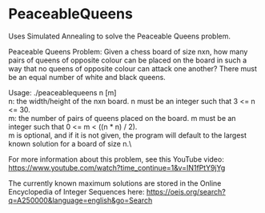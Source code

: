 # PeaceableQueens
Uses Simulated Annealing to solve the Peaceable Queens problem.

Peaceable Queens Problem: Given a chess board of size nxn, how many pairs of queens of opposite colour can be placed on the board in such a way that no queens of opposite colour can attack one another? There must be an equal number of white and black queens.

Usage: ./peaceablequeens n [m]\
n: the width/height of the nxn board. n must be an integer such that 3 <= n <= 30.\
m: the number of pairs of queens placed on the board. m must be an integer such that 0 <= m < ((n * n) / 2).\
m is optional, and if it is not given, the program will default to the largest known solution for a board of size n.\

For more information about this problem, see this YouTube video:
https://www.youtube.com/watch?time_continue=1&v=IN1fPtY9jYg

The currently known maximum solutions are stored in the Online Encyclopedia of Integer Sequences here: https://oeis.org/search?q=A250000&language=english&go=Search
